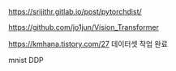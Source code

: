 https://srijithr.gitlab.io/post/pytorchdist/

https://github.com/jo1jun/Vision_Transformer

https://kmhana.tistory.com/27
데이터셋 작업 완료


mnist DDP 